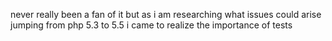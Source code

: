 never really been a fan of it but as i am researching what issues could arise jumping from php 5.3 to 5.5 i came to realize the importance of tests
